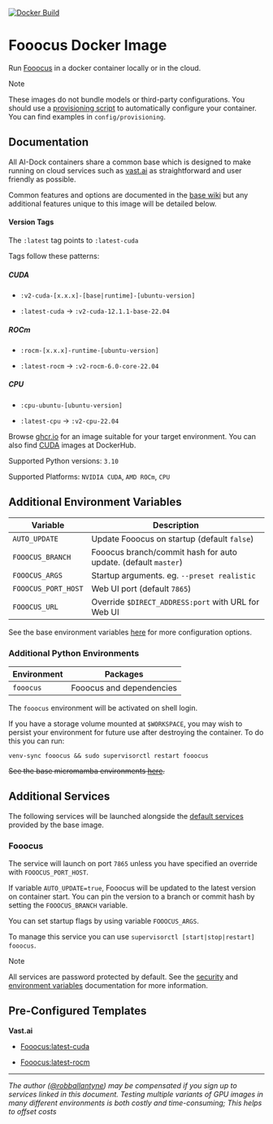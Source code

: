 [![Docker Build](https://github.com/ai-dock/fooocus/actions/workflows/docker-build.yml/badge.svg)](https://github.com/ai-dock/foocus/actions/workflows/docker-build.yml)

# Fooocus Docker Image

Run [Fooocus](https://github.com/lllyasviel/Fooocus) in a docker container locally or in the cloud.

>[!NOTE]  
>These images do not bundle models or third-party configurations. You should use a [provisioning script](https://github.com/ai-dock/base-image/wiki/4.0-Running-the-Image#provisioning-script) to automatically configure your container. You can find examples in `config/provisioning`.

## Documentation

All AI-Dock containers share a common base which is designed to make running on cloud services such as [vast.ai](https://link.ai-dock.org/vast.ai) as straightforward and user friendly as possible.

Common features and options are documented in the [base wiki](https://github.com/ai-dock/base-image/wiki) but any additional features unique to this image will be detailed below.


#### Version Tags

The `:latest` tag points to `:latest-cuda`

Tags follow these patterns:

##### _CUDA_
- `:v2-cuda-[x.x.x]-[base|runtime]-[ubuntu-version]`

- `:latest-cuda` &rarr; `:v2-cuda-12.1.1-base-22.04`

##### _ROCm_
- `:rocm-[x.x.x]-runtime-[ubuntu-version]`

- `:latest-rocm` &rarr; `:v2-rocm-6.0-core-22.04`

##### _CPU_
- `:cpu-ubuntu-[ubuntu-version]`

- `:latest-cpu` &rarr; `:v2-cpu-22.04` 

Browse [ghcr.io](https://github.com/ai-dock/fooocus/pkgs/container/fooocus) for an image suitable for your target environment. You can also find [CUDA](https://hub.docker.com/r/aidockorg/fooocus-cuda) images at DockerHub.

Supported Python versions: `3.10`

Supported Platforms: `NVIDIA CUDA`, `AMD ROCm`, `CPU`

## Additional Environment Variables

| Variable                   | Description |
| -------------------------- | ----------- |
| `AUTO_UPDATE`              | Update Fooocus on startup (default `false`) |
| `FOOOCUS_BRANCH`           | Fooocus branch/commit hash for auto update. (default `master`) |
| `FOOOCUS_ARGS`             | Startup arguments. eg. `--preset realistic` |
| `FOOOCUS_PORT_HOST`        | Web UI port (default `7865`) |
| `FOOOCUS_URL`              | Override `$DIRECT_ADDRESS:port` with URL for Web UI |

See the base environment variables [here](https://github.com/ai-dock/base-image/wiki/2.0-Environment-Variables) for more configuration options.

### Additional Python Environments

| Environment      | Packages |
| ---------------- | ----------------------------------------- |
| `fooocus`        | Fooocus and dependencies |

The `fooocus` environment will be activated on shell login.

If you have a storage volume mounted at `$WORKSPACE`, you may wish to persist your environment for future use after destroying the container. To do this you can run:

```
venv-sync fooocus && sudo supervisorctl restart fooocus
```

~~See the base micromamba environments [here](https://github.com/ai-dock/base-image/wiki/1.0-Included-Software#installed-micromamba-environments).~~


## Additional Services

The following services will be launched alongside the [default services](https://github.com/ai-dock/base-image/wiki/1.0-Included-Software) provided by the base image.

### Fooocus

The service will launch on port `7865` unless you have specified an override with `FOOOCUS_PORT_HOST`.

If variable `AUTO_UPDATE=true`, Fooocus will be updated to the latest version on container start. You can pin the version to a branch or commit hash by setting the `FOOOCUS_BRANCH` variable.

You can set startup flags by using variable `FOOOCUS_ARGS`.

To manage this service you can use `supervisorctl [start|stop|restart] fooocus`.

>[!NOTE]
>All services are password protected by default. See the [security](https://github.com/ai-dock/base-image/wiki#security) and [environment variables](https://github.com/ai-dock/base-image/wiki/2.0-Environment-Variables) documentation for more information.


## Pre-Configured Templates

**Vast.​ai**

- [Fooocus:latest-cuda](https://link.ai-dock.org/template-vast-fooocus)

- [Fooocus:latest-rocm](https://link.ai-dock.org/template-vast-fooocus-rocm)

---

_The author ([@robballantyne](https://github.com/robballantyne)) may be compensated if you sign up to services linked in this document. Testing multiple variants of GPU images in many different environments is both costly and time-consuming; This helps to offset costs_
